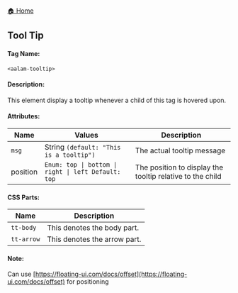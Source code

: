 [🏠 Home](README.md)
## Tool Tip
#### Tag Name:

`<aalam-tooltip>`

#### Description:

This element display a tooltip whenever a child of this tag is hovered upon.

#### Attributes:
| Name     | Values                    | Description                                                   |
|----------|---------------------------|---------------------------------------------------------------|
| `msg`      | String `(default: "This is a tooltip")` | The actual tooltip message                          |
| position | `Enum: top \| bottom \| right \| left Default: top` | The position to display the tooltip relative to the child |

#### CSS Parts:
| Name     | Description                 |
|----------|-----------------------------|
| `tt-body`  | This denotes the body part. |
| `tt-arrow` | This denotes the arrow part.|

#### Note:

Can use [https://floating-ui.com/docs/offset](https://floating-ui.com/docs/offset) for positioning
